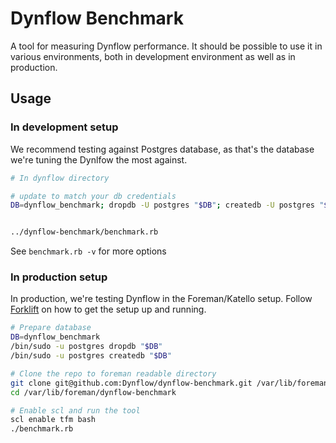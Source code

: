 # Dynflow Benchmark

A tool for measuring Dynflow performance. It should be possible to use it in
various environments, both in development environment as well as in production.

## Usage

### In development setup

We recommend testing against Postgres database, as that's the database we're
tuning the Dynlfow the most
against.

```bash
# In dynflow directory

# update to match your db credentials
DB=dynflow_benchmark; dropdb -U postgres "$DB"; createdb -U postgres "$DB"


../dynflow-benchmark/benchmark.rb
```

See `benchmark.rb -v` for more options

### In production setup

In production, we're testing Dynflow in the Foreman/Katello setup. Follow
[Forklift](instructions) on how to get the setup up and running.

```bash
# Prepare database
DB=dynflow_benchmark
/bin/sudo -u postgres dropdb "$DB"
/bin/sudo -u postgres createdb "$DB"

# Clone the repo to foreman readable directory
git clone git@github.com:Dynflow/dynflow-benchmark.git /var/lib/foreman/dynflow-benchmark
cd /var/lib/foreman/dynflow-benchmark

# Enable scl and run the tool
scl enable tfm bash
./benchmark.rb
```
